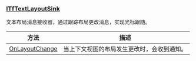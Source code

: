 ### [ITfTextLayoutSink](https://learn.microsoft.com/zh-cn/windows/win32/api/msctf/nn-msctf-itftextlayoutsink)

文本布局消息接收器，通过跟踪布局更改消息，实现光标跟随。

方法|描述
-|-
[OnLayoutChange][1]			|当上下文视图的布局发生更改时，会收到通知。

[1]: https://learn.microsoft.com/zh-cn/windows/win32/api/msctf/nf-msctf-itftextlayoutsink-onlayoutchange